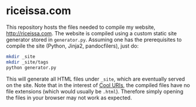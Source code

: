 # riceissa.com

This repository hosts the files needed to compile my website, <http://riceissa.com>.
The website is compiled using a custom static site generator stored in `generator.py`.
Assuming one has the prerequisites to compile the site (Python, Jinja2, pandocfilers), just do:

~~~~bash
mkdir _site
mkdir _site/tags
python generator.py
~~~~

This will generate all HTML files under `_site`, which are eventually served on the site.
Note that in the interest of [Cool URIs](http://www.w3.org/TR/cooluris/), the compiled files have no file extensions (which would usually be `.html`).
Therefore simply opening the files in your browser may not work as expected.
